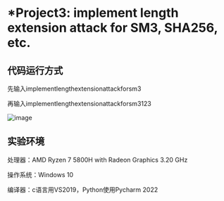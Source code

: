 #  *Project3: implement length extension attack for SM3, SHA256, etc.

## 代码运行方式

先输入implementlengthextensionattackforsm3

再输入implementlengthextensionattackforsm3123

![image](https://github.com/chunqingshaonv/homework-group-79/assets/139244994/222a38b5-1ef3-4afb-bdf1-0859921079e4)

## 实验环境

处理器：AMD Ryzen 7 5800H with Radeon Graphics        3.20 GHz

操作系统：Windows 10

编译器：c语言用VS2019，Python使用Pycharm 2022

